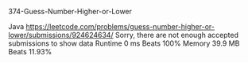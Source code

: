 374-Guess-Number-Higher-or-Lower



Java
https://leetcode.com/problems/guess-number-higher-or-lower/submissions/924624634/
Sorry, there are not enough accepted submissions to show data
Runtime
0 ms
Beats
100%
Memory
39.9 MB
Beats
11.93%
